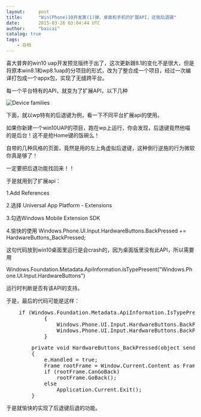 ```yaml
---
layout:     post
title:      "Win(Phone)10开发第(1)弹，桌面和手机的扩展API，还我后退键"
date:       2015-03-26 03:04:44 UTC
author:     "baicai"
catalog: true
tags:
    - 存档
---
```


<p>
	喜大普奔的win10 uap开发预览版终于出了，这次更新跟8.1的变化不是很大，但是将原本win8.1和wp8.1uap的分项目的形式，改为了整合成一个项目，经过一次编译打包成一个appx包，实现了无缝跨平台。
</p>

<p>
	每一个平台特有的API，就变为了扩展API，以下几种
</p>

<p>
	<img alt="Device families" id="DeviceFamilyTree" src="https://i-msdn.sec.s-msft.com/dynimg/IC787018.png" title="Device families" xmlns="" />
</p>

<p>
	下面，就以wp特有的后退键为例，看一下不同平台扩展api的使用。
</p>

<p>
	如果你新建一个win10UAP的项目，跑在wp上运行，你会发现，后退键竟然他喵的是后台！这不是抢Home键的饭碗么！
</p>

<p>
	自带的几种风格的页面，竟然是用的左上角虚拟后退键，这种倒行逆施的行为微软你真是够了！
</p>

<p>
	一定要把后退功能找回来！！
</p>

<p>
	于是就用到了扩展api：
</p>

<p>
	1.Add References
</p>

<p>
	2.选择 Universal App Platform - Extensions
</p>

<p>
	3.勾选Windows Mobile Extension SDK
</p>

<p>
	4.愉快的使用 Windows.Phone.UI.Input.HardwareButtons.BackPressed += HardwareButtons_BackPressed;
</p>

<p>
	这句代码放到win10桌面里运行是会crash的，因为桌面版里没有此API，所以需要用
</p>

<p>
	Windows.Foundation.Metadata.ApiInformation.IsTypePresent("Windows.Phone.UI.Input.HardwareButtons")
</p>

<p>
	运行时判断是否有该API的支持。
</p>

<p>
	于是，最后的代码可能是这样：
</p>

<pre class="brush:csharp;">
	if (Windows.Foundation.Metadata.ApiInformation.IsTypePresent("Windows.Phone.UI.Input.HardwareButtons"))
            {
                Windows.Phone.UI.Input.HardwareButtons.BackPressed -= HardwareButtons_BackPressed;
                Windows.Phone.UI.Input.HardwareButtons.BackPressed += HardwareButtons_BackPressed;
            }</pre>

<pre class="brush:csharp;">
        private void HardwareButtons_BackPressed(object sender, Windows.Phone.UI.Input.BackPressedEventArgs e)
        {
            e.Handled = true;
            Frame rootFrame = Window.Current.Content as Frame;
            if (rootFrame.CanGoBack)
                rootFrame.GoBack();
            else
                Application.Current.Exit();
        }</pre>

<p>
	于是就愉快的实现了后退键后退的功能。
</p>